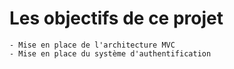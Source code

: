 # Les objectifs de ce projet

    - Mise en place de l'architecture MVC
    - Mise en place du système d'authentification
